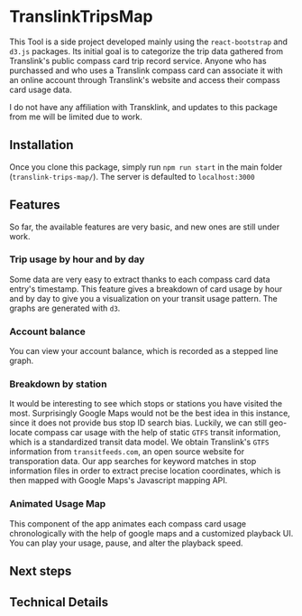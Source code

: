 # TranslinkTripsMap
This Tool is a side project developed mainly using the `react-bootstrap` and `d3.js` packages. Its initial goal is to categorize the trip data gathered from Translink's public compass card trip record service. Anyone who has purchassed and who uses a Translink compass card can associate it with an online account through Translink's website and access their compass card usage data. 

I do not have any affiliation with Transklink, and updates to this package from me will be limited due to work.

## Installation
Once you clone this package, simply run `npm run start` in the main folder (`translink-trips-map/`). The server is defaulted to `localhost:3000`

## Features
So far, the available features are very basic, and new ones are still under work.

### Trip usage by hour and by day
Some data are very easy to extract thanks to each compass card data entry's timestamp. This feature gives a breakdown of card usage by hour and by day to give you a visualization on your transit usage pattern. The graphs are generated with `d3`.

### Account balance
You can view your account balance, which is recorded as a stepped line graph.

### Breakdown by station
It would be interesting to see which stops or stations you have visited the most. Surprisingly Google Maps would not be the best idea in this instance, since it does not provide bus stop ID search bias. Luckily, we can still geo-locate compass car usage with the help of static `GTFS` transit information, which is a standardized transit data model. We obtain Translink's `GTFS` information from `transitfeeds.com`, an open source website for transporation data.  Our app searches for keyword matches in stop information files in order to extract precise location coordinates, which is then mapped with Google Maps's Javascript mapping API.

### Animated Usage Map
This component of the app animates each compass card usage chronologically with the help of google maps and a customized playback UI. You can play your usage, pause, and alter the playback speed.

## Next steps


## Technical Details
